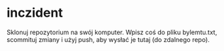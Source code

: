 # inczident
Sklonuj repozytorium na swój komputer.
Wpisz coś do pliku bylemtu.txt, scommituj zmiany i użyj push, aby wysłać je tutaj (do zdalnego repo).
